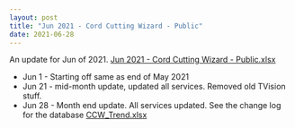 ```yaml
---
layout: post
title: "Jun 2021 - Cord Cutting Wizard - Public"
date: 2021-06-28
---
```

<p>An update for Jun of 2021. <a href="/Jun 2021 - Cord Cutting Wizard - Public.xlsx">Jun 2021 - Cord Cutting Wizard - Public.xlsx</a>
  <p>
    <ul>
      <li>Jun 1 - Starting off same as end of May 2021
      <li>Jun 21 - mid-month update, updated all services. Removed old TVision stuff.
      <li>Jun 28 - Month end update. All services updated. See the change log for the database <a href="/CCW_Trend.xlsx">CCW_Trend.xlsx</a>
